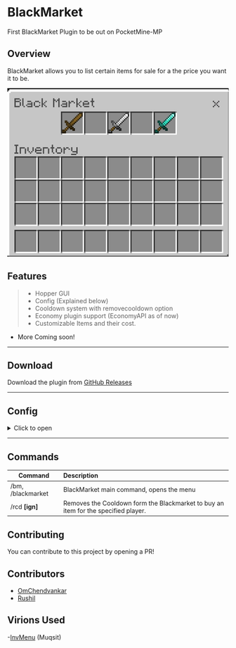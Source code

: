 # BlackMarket 
First BlackMarket Plugin to be out on PocketMine-MP

## Overview
BlackMarket allows you to list certain items for sale for a the price you want it to be.

![BlackMarket](https://github.com/OmChendvankar/ADVBlackMarket/blob/main/img/BlackMarket.png)

## Features
>- Hopper GUI
>- Config (Explained below)
>- Cooldown system with removecooldown option
>- Economy plugin support (EconomyAPI as of now)
>- Customizable Items and their cost.
- More Coming soon!
---
## Download
Download the plugin from [GitHub Releases](https://github.com/OmChendvankar/ADVBlackMarket)

---
## Config

<details>
    <summary>Click to open</summary>

```yaml
#Items you want to put in the BlackMarket
#you have to mention the Id,Metadata and amount of the specfic item you can refer to https://minecraft-ids.grahamedgecombe.com/
#ByDefault its Wooden, Iron and Diamond Sword as Item1,Item2 and Item3 respectively.
#Item1 Data
Item1_Id: 268
Item1_Meta: 0
Item1_Amt: 1
#Item2 Data
Item2_Id: 267
Item2_Meta: 0
Item2_Amt: 1
#Item3 Data
Item3_Id: 276
Item3_Meta: 0
Item3_Amt: 1

#Cost of the Item you put in BlackMarket
#Cost of Item1
Cost1: 10
#Cost of Item2
Cost2: 10
#Cost of Item3
Cost3: 10
```
</details>

---
## Commands
| Command        | Description           |  
| ------------- |:--------------|  
| /bm, /blackmarket | BlackMarket main command, opens the menu|   
| /rcd **[ign]** | Removes the Cooldown form the Blackmarket to buy an item for the specified player.  |  

## Contributing
You can contribute to this project by opening a PR!  

## Contributors
- [OmChendvankar](https://github.com/OmChendvankar)
- [Rushil](https://github.com/Rushil13579)

## Virions Used
-[InvMenu](https://github.com/Muqsit/InvMenu) (Muqsit)
